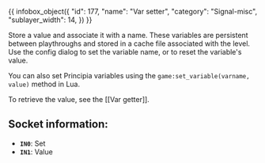{{ infobox_object({
	"id": 177,
	"name": "Var setter",
	"category": "Signal-misc",
	"sublayer_width": 14,
}) }}

Store a value and associate it with a name. These variables are persistent between playthroughs and stored in a cache file associated with the level. Use the config dialog to set the variable name, or to reset the variable's value.

You can also set Principia variables using the `game:set_variable(varname, value)` method in Lua.

To retrieve the value, see the [[Var getter]]. 

## Socket information:
- **`IN0`**: Set
- **`IN1`**: Value